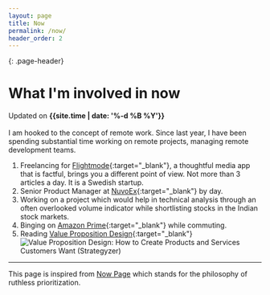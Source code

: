 ```yaml
---
layout: page
title: Now
permalink: /now/
header_order: 2
---
```


{: .page-header}
# What I'm involved in now

Updated on **{{site.time | date: '%-d %B %Y'}}**
<br/><br/>
I am hooked to the concept of remote work. Since last year, I have been spending substantial time working on remote projects, managing remote development teams.

1. Freelancing for [Flightmode](http://getflightmode.com/){:target="_blank"}, a thoughtful media app that is factful, brings you a different point of view. Not more than 3 articles a day. It is a Swedish startup.
2. Senior Product Manager at [NuvoEx](http://www.nuvoex.com){:target="_blank"} by day.
3. Working on a project which would help in technical analysis through an often overlooked volume indicator while shortlisting stocks in the Indian stock markets.
4. Binging on [Amazon Prime](https://primevideo.com){:target="_blank"} while commuting.
5. Reading [Value Proposition Design](https://www.amazon.in/gp/product/B06X429CJH/ref=as_li_tl?ie=UTF8&camp=3638&creative=24630&creativeASIN=B06X429CJH&linkCode=as2&tag=savemoney0dd-21&linkId=949e43d3a24bdb805eca1b2837d7e898){:target="_blank"}
![Value Proposition Design: How to Create Products and Services Customers Want (Strategyzer)](//ir-in.amazon-adsystem.com/e/ir?t=savemoney0dd-21&l=am2&o=31&a=B06X429CJH)

---

This page is inspired from [Now Page](http://nownownow.com/about) which stands for the philosophy of ruthless prioritization.
